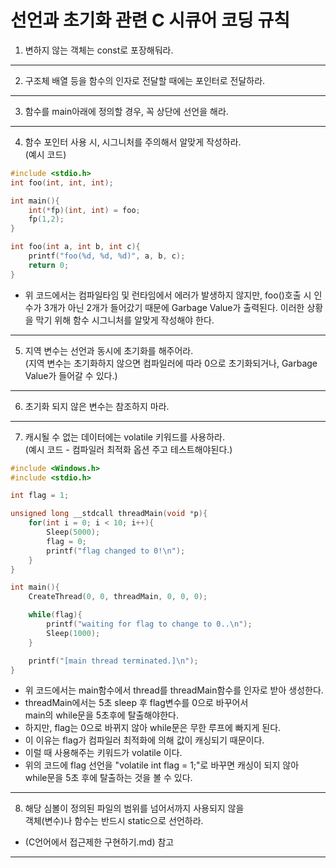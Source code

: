 선언과 초기화 관련 C 시큐어 코딩 규칙
======

1. 변하지 않는 객체는 const로 포장해둬라.
<hr/>

2. 구조체 배열 등을 함수의 인자로 전달할 때에는 포인터로 전달하라.
<hr/>

3. 함수를 main아래에 정의할 경우, 꼭 상단에 선언을 해라.
<hr/> 

4. 함수 포인터 사용 시, 시그니처를 주의해서 알맞게 작성하라.   
(예시 코드)
```C
#include <stdio.h>
int foo(int, int, int);

int main(){
    int(*fp)(int, int) = foo;
    fp(1,2);
}

int foo(int a, int b, int c){
    printf("foo(%d, %d, %d)", a, b, c);
    return 0;
}
```
* 위 코드에서는 컴파일타임 및 런타임에서 에러가 발생하지 않지만, foo()호출 시 인수가 3개가 아닌 2개가 들어갔기 때문에 Garbage Value가 출력된다. 이러한 상황을 막기 위해 함수 시그니처를 알맞게 작성해야 한다.
<hr/>

5. 지역 변수는 선언과 동시에 초기화를 해주어라.   
    (지역 변수는 초기화하지 않으면 컴파일러에 따라 0으로 초기화되거나, Garbage Value가 들어갈 수 있다.)
<hr/>

6. 초기화 되지 않은 변수는 참조하지 마라.
<hr/>

7. 캐시될 수 없는 데이터에는 volatile 키워드를 사용하라.   
    (예시 코드 - 컴파일러 최적화 옵션 주고 테스트해야된다.)
```C
#include <Windows.h>
#include <stdio.h>

int flag = 1;

unsigned long __stdcall threadMain(void *p){
    for(int i = 0; i < 10; i++){
        Sleep(5000);
        flag = 0;
        printf("flag changed to 0!\n");
    }
}

int main(){
    CreateThread(0, 0, threadMain, 0, 0, 0);

    while(flag){
        printf("waiting for flag to change to 0..\n");
        Sleep(1000);
    }

    printf("[main thread terminated.]\n");
}
```
* 위 코드에서는 main함수에서 thread를 threadMain함수를 인자로 받아 생성한다.
* threadMain에서는 5초 sleep 후 flag변수를 0으로 바꾸어서   
  main의 while문을 5초후에 탈출해야한다.
* 하지만, flag는 0으로 바뀌지 않아 while문은 무한 루프에 빠지게 된다.
* 이 이유는 flag가 컴파일러 최적화에 의해 값이 캐싱되기 때문이다.
* 이럴 때 사용해주는 키워드가 volatile 이다.
* 위의 코드에 flag 선언을 "volatile int flag = 1;"로 바꾸면 캐싱이 되지 않아   
  while문을 5초 후에 탈출하는 것을 볼 수 있다.
<hr/>

8. 해당 심볼이 정의된 파일의 범위를 넘어서까지 사용되지 않을   
    객체(변수)나 함수는 반드시 static으로 선언하라.
* (C언어에서 접근제한 구현하기.md) 참고
<hr/>
